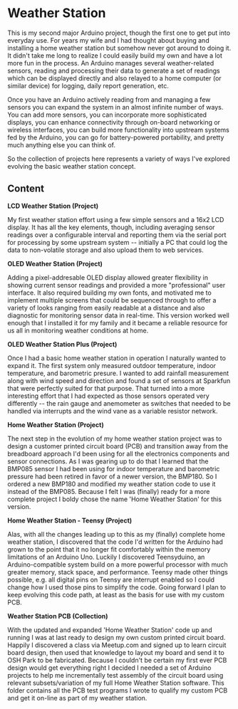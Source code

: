 Weather Station
===============

This is my second major Arduino project, though the first one to
get put into everyday use.  For years my wife and I had thought
about buying and installing a home weather station but somehow never
got around to doing it.  It didn't take me long to realize I could
easily build my own and have a lot more fun in the process.  An
Arduino manages several weather-related sensors, reading and
processing their data to generate a set of readings which can be
displayed directly and also relayed to a home computer (or similar
device) for logging, daily report generation, etc.

Once you have an Arduino actively reading from and managing a few
sensors you can expand the system in an almost infinite number of
ways.  You can add more sensors, you can incorporate more sophisticated
displays, you can enhance connectivity through on-board networking
or wireless interfaces, you can build more functionality into
upstream systems fed by the Arduino, you can go for battery-powered
portability, and pretty much anything else you can think of.

So the collection of projects here represents a variety of ways
I've explored evolving the basic weather station concept.

## Content

**LCD Weather Station (Project)**

My first weather station effort using a few simple sensors and a
16x2 LCD display.  It has all the key elements, though, including
averaging sensor readings over a configurable interval and reporting
them via the serial port for processing by some upstream system --
initially a PC that could log the data to non-volatile storage and
also upload them to web services.

**OLED Weather Station (Project)**

Adding a pixel-addresable OLED display allowed greater flexibility
in showing current sensor readings and provided a more "professional"
user interface. It also required building my own fonts, and motivated
me to implement multiple screens that could be sequenced through
to offer a variety of looks ranging from easily readable at a
distance and also diagnostic for monitoring sensor data in real-time.
This version worked well enough that I installed it for my family
and it became a reliable resource for us all in monitoring weather
conditions at home.

**OLED Weather Station Plus (Project)**

Once I had a basic home weather station in operation I naturally
wanted to expand it.  The first system only measured outdoor
temperature, indoor temperature, and barometric presure.  I wanted
to add rainfall measurement along with wind speed and direction and
found a set of sensors at Sparkfun that were perfectly suited for
that purpose. That turned into a more interesting effort that I had
expected as those sensors operated very differently -- the rain gauge
and anemometer as switches that needed to be handled via interrupts
and the wind vane as a variable resistor network.

**Home Weather Station (Project)**

The next step in the evolution of my home weather station project
was to design a customer printed circuit board (PCB) and transition away
from the breadboard approach I'd been using for all the electronics
components and sensor connections.  As I was gearing up to do that
I learned that the BMP085 sensor I had been using for indoor
temperature and barometric pressure had been retired in favor of
a newer version, the BMP180.  So I ordered
a new BMP180 and modified my weather station code to use it instead of the
BMP085.  Because I felt I was (finally) ready for a more complete project I
boldy chose the name 'Home Weather Station' for this version.  

**Home Weather Station - Teensy (Project)**

Alas, with all the changes leading up to this as my (finally)
complete home weather station, I discovered that the code I'd written
for the Arduino had grown to the point that it no longer fit
comfortably within the memory limitations of an Arduino Uno.  Luckily
I discovered Teensyduino, an Arduino-compatible system build on a
more powerful processor with much greater memory, stack space, and
performance. Teensy made other things possible, e.g. all digital
pins on Teensy are interrupt enabled so I could change how I used
those pins to simplify the code.  Going forward I plan to keep
evolving this code path, at least as the basis for use with my
custom PCB.

**Weather Station PCB (Collection)**

With the updated and expanded 'Home Weather Station' code up and running
I was at last ready to design my own custom printed circuit board.  Happily 
I discovered a class via Meetup.com and signed up to learn circuit 
board design, then used that knowledge to layout my board and send it to OSH
Park to be fabricated.  Because I couldn't be certain my first ever PCB
design would get everything right I decided I  needed a set of Arduino
projects to help me incrementally test assembly of the circuit board 
using relevant subsets/variation of my full Home Weather Station software.
This folder contains all the PCB test programs I wrote to qualify my
custom PCB and get it on-line as part of my weather station.
